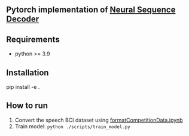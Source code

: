 ## Pytorch implementation of [Neural Sequence Decoder](https://github.com/fwillett/speechBCI/tree/main/NeuralDecoder)

## Requirements
- python >= 3.9

## Installation

pip install -e .

## How to run

1. Convert the speech BCI dataset using [formatCompetitionData.ipynb](./notebooks/formatCompetitionData.ipynb)
2. Train model: `python ./scripts/train_model.py`

